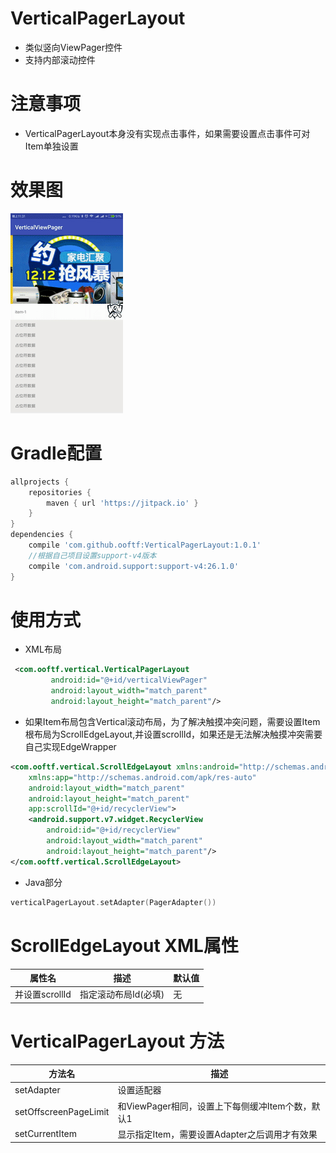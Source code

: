 # VerticalPagerLayout
* 类似竖向ViewPager控件
* 支持内部滚动控件
# 注意事项
* VerticalPagerLayout本身没有实现点击事件，如果需要设置点击事件可对Item单独设置
# 效果图
![](https://github.com/ooftf/VerticalPagerLayout/raw/master/art/verticalPagerLayout.gif)
# Gradle配置
```groovy
allprojects {
    repositories {
        maven { url 'https://jitpack.io' }
    }
}
dependencies {
    compile 'com.github.ooftf:VerticalPagerLayout:1.0.1'
    //根据自己项目设置support-v4版本
    compile 'com.android.support:support-v4:26.1.0'
}
```
# 使用方式
* XML布局
```xml
 <com.ooftf.vertical.VerticalPagerLayout
         android:id="@+id/verticalViewPager"
         android:layout_width="match_parent"
         android:layout_height="match_parent"/>
```
* 如果Item布局包含Vertical滚动布局，为了解决触摸冲突问题，需要设置Item根布局为ScrollEdgeLayout,并设置scrollId，如果还是无法解决触摸冲突需要自己实现EdgeWrapper
```xml
<com.ooftf.vertical.ScrollEdgeLayout xmlns:android="http://schemas.android.com/apk/res/android"
    xmlns:app="http://schemas.android.com/apk/res-auto"
    android:layout_width="match_parent"
    android:layout_height="match_parent"
    app:scrollId="@+id/recyclerView">
    <android.support.v7.widget.RecyclerView
        android:id="@+id/recyclerView"
        android:layout_width="match_parent"
        android:layout_height="match_parent"/>
</com.ooftf.vertical.ScrollEdgeLayout>
```
* Java部分
```kotlin
verticalPagerLayout.setAdapter(PagerAdapter())
```
# ScrollEdgeLayout XML属性
|属性名|描述|默认值|
|---|---|---|
|并设置scrollId|指定滚动布局Id(必填)|无|
# VerticalPagerLayout 方法
|方法名|描述|
|---|---|
|setAdapter|设置适配器|
|setOffscreenPageLimit|和ViewPager相同，设置上下每侧缓冲Item个数，默认1|
|setCurrentItem|显示指定Item，需要设置Adapter之后调用才有效果|

